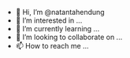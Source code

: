 - 👋 Hi, I’m @natantahendung
- 👀 I’m interested in ...
- 🌱 I’m currently learning ...
- 💞️ I’m looking to collaborate on ...
- 📫 How to reach me ...

<!---
natantahendung/natantahendung is a ✨ special ✨ repository because its `README.md` (this file) appears on your GitHub profile.
You can click the Preview link to take a look at your changes.
--->
